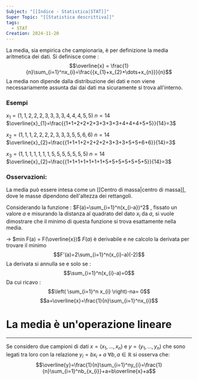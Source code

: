 ```yaml
---
Subject: "[[Indice - Statistica|STAT]]"
Super Topic: "[[Statistica descrittiva]]"
tags:
  - STAT
Creation: 2024-11-20
---
```

La media, sia empirica che campionaria, è per definizione la media aritmetica dei dati.
Si definisce come : $$\overline{x} = \frac{1}{n}\sum_{i=1}^nx_{i}=\frac{{x_{1}+x_{2}+\dots+x_{n}}}{n}$$
La media non dipende dalla distribuzione dei dati e non viene necessariamente assunta dai dai dati ma sicuramente si trova all'interno.

### Esempi

$x_{1}=(1,1,2,2,2,3,3,3,3,4,4,4,5,5)$  $n=14$  $\overline{x}_{1}=\frac{{1+1+2+2+2+3+3+3+3+4+4+4+5+5}}{14}=3$

$x_{2}=(1,1,1,2,2,2,2,3,3,3,5,5,6,6)$  $n=14$  $\overline{x}_{2}=\frac{{1+1+1+2+2+2+2+3+3+3+5+5+6+6}}{14}=3$ 

$x_{3}=(1,1,1,1,1,1,1,5,5,5,5,5,5,5)$  $n=14$  $\overline{x}_{2}=\frac{{1+1+1+1+1+1+1+5+5+5+5+5+5+5}}{14}=3$

### Osservazioni:
La media può essere intesa come un [[Centro di massa|centro di massa]], dove le masse dipendono dell'altezza dei rettangoli.


Considerando la funzione : $F(a)=\sum_{i=1}^n(x_{i-a})^2$ , fissato un valore $a$ e misurando la distanza al quadrato del dato $x_{i}$ da $a$, si vuole dimostrare che il minimo di questa funzione si trova esattamente nella media.

-> $min F(a) = F(\overline{x})$
	$F(a)$ è derivabile e ne calcolo la derivata per trovare il minimo
	$$F'(a)=2\sum_{i=1}^n(x_{i}-a)(-2)$$
	La derivata si annulla se e solo se :
	$$\sum_{i=1}^n(x_{i}-a)=0$$
	Da cui ricavo : $$\left( \sum_{i=1}^n x_{i} \right)-na= 0$$
	$$a=\overline{x}=\frac{1}{n}\sum_{i=1}^nx_{i}$$

# La media è un'operazione lineare
---
Se considero due campioni di dati $x=(x_{1},\dots,x_{n})$ e $y=(y_{1},\dots,y_{n})$ che sono legati tra loro con la relazione $y_{i}=bx_{i}+a$ $\forall b,a \in \mathbb{R}$  si osserva che:
$$\overline{y}=\frac{1}{n}\sum_{i=1}^ny_{i}=\frac{1}{n}\sum_{i=1}^nb_{x_{i}}+a=b\overline{x}+a$$